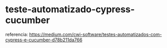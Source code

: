 # teste-automatizado-cypress-cucumber
referencia:  https://medium.com/cwi-software/testes-automatizados-com-cypress-e-cucumber-d78b211da766
